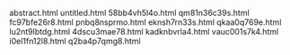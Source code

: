 abstract.html
untitled.html
58bb4vh5l4o.html
qm81n36c39s.html
fc97bfe26r8.html
pnbq8nsprmo.html
eknsh7rn33s.html
qkaa0q769e.html
lu2nt9lbtdg.html
4dscu3mae78.html
kadknbvrla4.html
vauc001s7k4.html
i0el1fn12l8.html
q2ba4p7qmg8.html